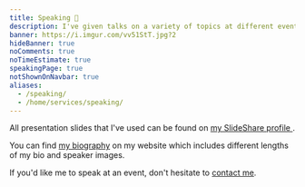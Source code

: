 ```yaml
---
title: Speaking 💬️
description: I've given talks on a variety of topics at different events.
banner: https://i.imgur.com/vv51StT.jpg?2
hideBanner: true
noComments: true
noTimeEstimate: true
speakingPage: true
notShownOnNavbar: true
aliases:
  - /speaking/
  - /home/services/speaking/
---
```


All presentation slides that I've used can be found on <a href="https://www.slideshare.net/fvcproductions" target="_blank" rel="noopener">my SlideShare profile <i class="fab fa-slideshare"></i></a>.

You can find [my biography](/bio/) on my website which includes different lengths of my bio and speaker images.

If you'd like me to speak at an event, don't hesitate to [contact me](/contact).

